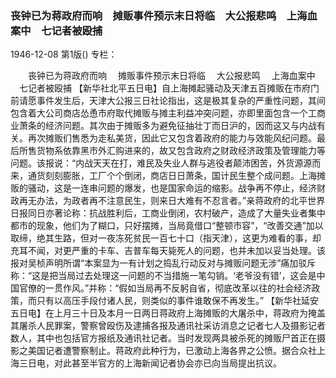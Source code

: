 ### 丧钟已为蒋政府而响　摊贩事件预示末日将临　大公报悲鸣　上海血案中　七记者被殴捕

1946-12-08
第1版()
专栏：

　　丧钟已为蒋政府而响
  　摊贩事件预示末日将临
  　大公报悲鸣
  　上海血案中
  　七记者被殴捕
    【新华社北平五日电】自上海摊起骚动及天津五百摊贩在市府门前请愿事件发生后，天津大公报三日社论指出，这是极其复杂的严重性问题，其间包含着大公司商店怂恿市府取代摊贩与摊主利益冲突问题，亦即里面包含一个工商业萧条的经济问题。其次由于摊贩多为避免征抽壮丁而日沪的，因而这又与内战有关。再次摊贩们售悉为走私美货，因此它又包含着政府的能力与效能风纪问题。最后所售货物系依靠黑市外汇购进来的，故又包含政府之财政经济政策及管理能力等问题。该报说：“内战天天在打，难民及失业人群与逃役者颠沛困苦，外货源源而来，通货刻刻膨胀，工厂个个倒闭，商店日日萧条，国计民生整个成问题。上海摊贩的骚动，这是一连串问题的爆发，也是国家命运的缩影。战争再不停止，经济财政再无办法，为政者再不注意民生，则来日大难有不忍言者。”亲蒋政府的北平世界日报同日亦著论称：抗战胜利后，工商业倒闭，农村破产，造成了大量失业者集中都市的现象，他们为了糊口，只好摆摊，当局竟借口“整顿市容”，“改善交通”加以取缔，绝其生路，但对一夜冻死贫民一百七十口（指天津），这更为难看的事，却充耳不闻，对更严重的卡车、吉普车每天毙死人的问题，也并未加以妥当处理。该报对吴桢声明所谓“本案显为一有计划之捣乱行动反对与摊贩问题无涉”痛加驳斥称：“这是把当局过去处理这一问题的不当措施一笔勾销。‘老爷没有错’，这会是中国官僚的一贯作风。”并称：“假如当局再不反躬自省，彻底改革以往的社会经济政策，而只有以高压手段付诸人民，则类似的事件谁敢保不再发生。”
    【新华社延安五日电】在上月三十日及本月一日两日蒋政府上海摊贩的大屠杀中，蒋政府为掩盖其屠杀人民罪案，警察曾殴伤及逮捕各报及通讯社采访消息之记者七人及摄影记者数人，其中也包括官方报纸及通讯社记者。当时发现两具被杀死的摊贩尸首正在摄影之美国记者遭警察制止。蒋政府此种行为，已激动上海各界之公愤。据合众社上海三日电，对此甚至半官方的上海新闻记者协会亦已向当局提出抗议。
